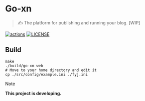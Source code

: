 # Go-xn

> ✍ The platform for publishing and running your blog. [WIP]

[![actions](https://img.shields.io/github/actions/workflow/status/Pengxn/go-xn/test.yml?logo=github&style=flat-square)](https://github.com/Pengxn/go-xn/actions/workflows/test.yml)
[![LICENSE](https://img.shields.io/github/license/Pengxn/go-xn.svg?style=flat-square&logo=opensourceinitiative)](https://github.com/Pengxn/go-xn/blob/main/LICENSE)

## Build

```shell
make
./build/go-xn web
# Move to your home directory and edit it
cp ./src/config/example.ini ./fyj.ini
```

> [!NOTE]
> **This project is developing.**
